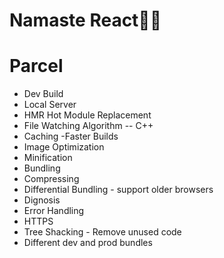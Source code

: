 # Namaste React🐱‍🏍

# Parcel

- Dev Build
- Local Server
- HMR Hot Module Replacement
- File Watching Algorithm -- C++
- Caching -Faster Builds
- Image Optimization
- Minification
- Bundling
- Compressing
- Differential Bundling - support older browsers
- Dignosis 
- Error Handling
- HTTPS
- Tree Shacking - Remove unused  code
- Different dev and prod bundles
